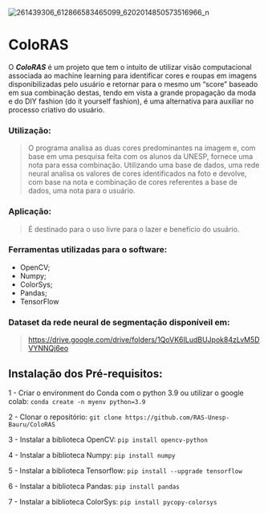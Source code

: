 ![261439306_612866583465099_6202014850573516966_n](https://user-images.githubusercontent.com/88898006/152449698-d89942b0-36ee-4faf-bf8c-efd7a29e9d14.jpg)

# ColoRAS
O ***ColoRAS*** é um projeto que tem o intuito de utilizar visão computacional associada ao machine learning para identificar cores e roupas em imagens disponibilizadas pelo usuário e retornar para o mesmo um “score” baseado em sua combinação destas, tendo em vista a grande propagação da moda e do DIY fashion (do it yourself fashion), é uma alternativa para auxiliar no processo criativo do usuário.

### Utilização:
> O programa analisa as duas cores predominantes na imagem e, com base em uma pesquisa feita com os alunos da UNESP,  fornece uma nota para essa combinação. Utilizando uma base de dados, uma rede neural analisa os valores de cores identificados na foto e devolve, com base na nota e combinação de cores referentes a base de dados, uma nota para o usuário.

### Aplicação:
> É destinado para o uso livre para o lazer e benefício do usuário.

### Ferramentas utilizadas para o software:
- OpenCV;
- Numpy;
- ColorSys;
- Pandas;
- TensorFlow

### Dataset da rede neural de segmentação disponíveil em:
> https://drive.google.com/drive/folders/1QoVK6ILudBUJpok84zLvM5DVYNNQj6eo

## Instalação dos Pré-requisitos:

1 - Criar o environment do Conda com o python 3.9 ou utilizar o google colab:
`conda create -n myenv python=3.9`

2 - Clonar o repositório:
`git clone https://github.com/RAS-Unesp-Bauru/ColoRAS`

3 - Instalar a biblioteca OpenCV:
`pip install opencv-python`

4 - Instalar a biblioteca Numpy:
`pip install numpy`

5 - Instalar a biblioteca Tensorflow:
`pip install --upgrade tensorflow`

6 - Instalar a biblioteca Pandas:
`pip install pandas`

7 - Instalar a biblioteca ColorSys:
`pip install pycopy-colorsys`







 
